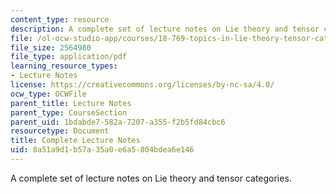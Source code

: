 ```yaml
---
content_type: resource
description: A complete set of lecture notes on Lie theory and tensor categories.
file: /ol-ocw-studio-app/courses/18-769-topics-in-lie-theory-tensor-categories-spring-2009/8a51a9d1b57a35a0e6a5804bdea6e146_MIT18_769S09_notes.pdf
file_size: 2564980
file_type: application/pdf
learning_resource_types:
- Lecture Notes
license: https://creativecommons.org/licenses/by-nc-sa/4.0/
ocw_type: OCWFile
parent_title: Lecture Notes
parent_type: CourseSection
parent_uid: 1bdabde7-582a-7207-a355-f2b5fd84cbc6
resourcetype: Document
title: Complete Lecture Notes
uid: 8a51a9d1-b57a-35a0-e6a5-804bdea6e146
---
```

A complete set of lecture notes on Lie theory and tensor categories.